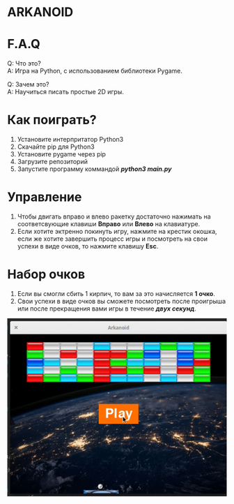 <h1>ARKANOID</h1>
<h1>F.A.Q</h1>

Q: Что это? <br>
A: Игра на Python, с использованием библиотеки Pygame.

Q: Зачем это? <br>
A: Научиться писать простые 2D игры.

<h1>Как поиграть?</h1>

  1. Установите интерпритатор Python3
  2. Скачайте pip для Python3
  3. Установите pygame через pip
  4. Загрузите репозиторий
  5. Запустите программу коммандой ***python3 main.py***

<h1>Управление</h1>

  1. Чтобы двигать вправо и влево ракетку достаточно нажимать на соответсвующие клавиши **Вправо** или **Влево** на клавиатуре.
  2. Если хотите эктренно покинуть игру, нажмите на крестик окошка, если же хотите завершить процесс игры и посмотреть на свои успехи в виде очков, то нажмите клавишу **Esc**.

<h1>Набор очков</h1>

  1. Если вы смогли сбить 1 кирпич, то вам за это начисляется **1 очко**.
  2. Свои успехи в виде очков вы сможете посмотреть после проигрыша или после прекращения вами игры в течение ***двух секунд***.

<p align="center"><img src="https://github.com/KiryuxaMC/Arkanoid/blob/master/Arkanoid_Im/game_example.gif"></p>